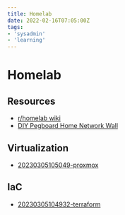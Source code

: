 ```yaml
---
title: Homelab
date: 2022-02-16T07:05:00Z
tags:
- 'sysadmin'
- 'learning'
---
```


# Homelab

## Resources

* [r/homelab wiki](https://www.reddit.com/r/homelab/wiki/index/)
* [DIY Pegboard Home Network Wall](https://lifehacker.com/diy-pegboard-home-network-wall-400093)

## Virtualization

* [20230305105049-proxmox](20230305105049-proxmox.md)

## IaC

* [20230305104932-terraform](20230305104932-terraform.md)